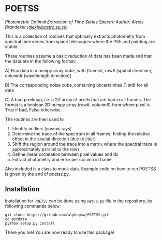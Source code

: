 # POETSS
*Photometric Optimal Extraction of Time Series Spectra*
<i>Author: Alexis Brandeker ([alexis@astro.su.se](mailto:alexis@astro.su.se))</i>

This is a collection of routines that optimally extracts photometry
from spectral time series from space telescopes where the PSF and pointing
are stable.

These routines assume a basic reduction of data has been made and that the data 
are in the following format:

A) Flux data in a numpy array cube, with
(frame#, row# (spatial direction), column# (wavelentgth direction))

B) The corresponding noise cube, containing uncertainties (1 std) for all data

C) A bad pixelmap, i.e. a 2D array of pixels that are bad in all frames.
The format is a boolean 2D numpy array (row#, column#) fram where pixel
is True if bad, False otherwise.

The routines are then used to 

1) Identify outliers (cosmic rays)
2) Determine the trace of the spectrum in all frames, finding the relative
    offset in the spatial direction (due to jitter)
3) Shift the region around the trace into a matrix where the spectral trace
    is approximately parallel to the rows
4) Define linear correlation between pixel values and dx
5) Extract photometry and error per column in frame

Also included is a class to mock data. Example code on how to run POETSS
is given by the end of poetss.py.

## Installation
Installation for `POETSS` can be done using `setup.py` file in the repository, by following commands below:

```
git clone https://github.com/alphapsa/POETSS.git
cd pycdata
python setup.py install
```

There you are! You are now ready to use this package!